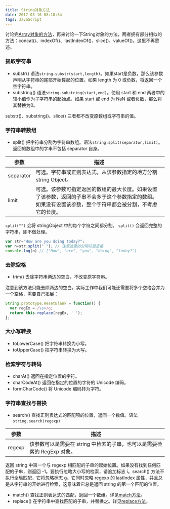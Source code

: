 ```yaml
---
title: String对象方法
date: 2017-03-16 08:10:54
tags: JavaScript
---
```

讨论完[Array对象的方法](https://hamger.github.io/2017/03/14/Array%E5%AF%B9%E8%B1%A1%E6%96%B9%E6%B3%95/)，再来讨论一下String对象的方法，两者拥有部分相似的方法：concat()、indexOf()、lastIndexOf()、slice()、valueOf()。这里不再赘述。

### 提取字符串
* substr()  语法`string.substr(start,length)`。如果start是负数，那么该参数声明从字符串的尾部开始算起的位置。如果 length 为 0 或负数，将返回一个空字符串。
* substring()  语法`string.substring(start,end)`。使用 start 和 end 两者中的较小值作为子字符串的起始点。如果 start 或 end 为 NaN 或者负数，那么将其替换为0。

substr()、substring()、slice() 三者都不改变原数组或字符串的值。

<!-- more -->
### 字符串转数组
* split() 把字符串分割为字符串数组。语法`string.split(separator,limit)`。返回的数组中的字串不包括 separator 自身。

参数 | 描述
---- | ----
separator | 可选。字符串或正则表达式，从该参数指定的地方分割 string Object。
limit | 可选。该参数可指定返回的数组的最大长度。如果设置了该参数，返回的子串不会多于这个参数指定的数组。如果没有设置该参数，整个字符串都会被分割，不考虑它的长度。

`split("")` 会将 stringObject 中的每个字符之间都分割。
`split()` 会返回完整的字符串，即不做处理。
```js
var str="How are you doing today?";
var n=str.split(" "); // 注意这里的分隔符是空格
console.log(n) // ["How", "are", "you", "doing", "today?"]
```

### 去除空格
* trim() 去除字符串两边的空白，不改变原字符串。

注意到该方法只能去除两边的空白，实际工作中我们可能还需要将多个空格合并为一个空格，需要自己拓展：
```js
String.prototype.ResetBlank = function() { 
  var regEx = /\s+/g; 
  return this.replace(regEx, ' '); 
}; 
```

### 大小写转换
* toLowerCase() 把字符串转换为小写。
* toUpperCase() 把字符串转换为大写。

### 检索字符与转码
* charAt() 返回在指定位置的字符。
* charCodeAt() 返回在指定的位置的字符的 Unicode 编码。
* formCharCode() 将 Unicode 编码转为字符。

### 字符串查找与替换
* search() 查找正则表达式的匹配项的位置，返回一个数值。语法 `string.search(regexp)`

参数 | 描述
---- | ----
regexp | 该参数可以是需要在 string 中检索的子串，也可以是需要检索的 RegExp 对象。

返回 string 中第一个与 regexp 相匹配的子串的起始位置。如果没有找到任何匹配的子串，则返回 -1。要执行忽略大小写的检索，请追加标志 i。search() 方法不执行全局匹配，它将忽略标志 g。它同时忽略 regexp 的 lastIndex 属性，并且总是从字符串的开始进行检索，这意味着它总是返回 string 的第一个匹配的位置。

* match() 查找正则表达式的匹配，返回一个数组。详见[match方法](https://hamger.github.io/2018/05/10/match%E6%96%B9%E6%B3%95/)。
* replace() 在字符串中查找匹配的子串，并替换之。详见[replace方法](https://hamger.github.io/2017/03/17/replace%E6%96%B9%E6%B3%95/)。






